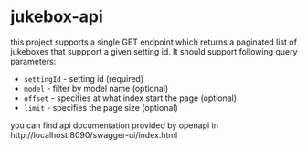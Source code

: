 # jukebox-api
this project supports a single GET endpoint which returns a paginated list of jukeboxes that suppport a given setting id. It should support following query parameters:

* `settingId` - setting id (required)
* `model` - filter by model name (optional)
* `offset` - specifies at what index start the page (optional)
* `limit` - specifies the page size (optional)

you can find api documentation provided by openapi in http://localhost:8090/swagger-ui/index.html

